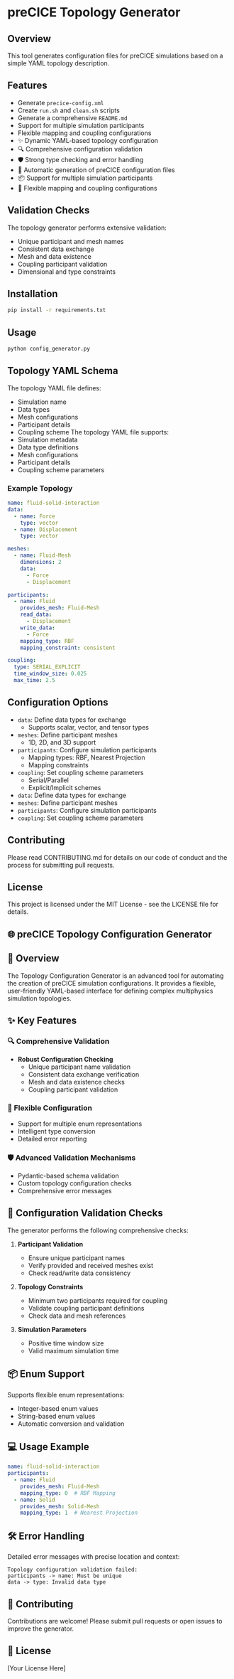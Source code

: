# preCICE Topology Generator

## Overview
This tool generates configuration files for preCICE simulations based on a simple YAML topology description.

## Features
- Generate `precice-config.xml`
- Create `run.sh` and `clean.sh` scripts
- Generate a comprehensive `README.md`
- Support for multiple simulation participants
- Flexible mapping and coupling configurations
- ✨ Dynamic YAML-based topology configuration
- 🔍 Comprehensive configuration validation
- 🛡️ Strong type checking and error handling
- 🚀 Automatic generation of preCICE configuration files
- 📦 Support for multiple simulation participants
- 🔀 Flexible mapping and coupling configurations

## Validation Checks
The topology generator performs extensive validation:
- Unique participant and mesh names
- Consistent data exchange
- Mesh and data existence
- Coupling participant validation
- Dimensional and type constraints

## Installation
```bash
pip install -r requirements.txt
```

## Usage
```bash
python config_generator.py
```

## Topology YAML Schema
The topology YAML file defines:
- Simulation name
- Data types
- Mesh configurations
- Participant details
- Coupling scheme
The topology YAML file supports:
- Simulation metadata
- Data type definitions
- Mesh configurations
- Participant details
- Coupling scheme parameters

### Example Topology
```yaml
name: fluid-solid-interaction
data:
  - name: Force
    type: vector
  - name: Displacement
    type: vector

meshes:
  - name: Fluid-Mesh
    dimensions: 2
    data: 
      - Force
      - Displacement

participants:
  - name: Fluid
    provides_mesh: Fluid-Mesh
    read_data: 
      - Displacement
    write_data: 
      - Force
    mapping_type: RBF
    mapping_constraint: consistent

coupling:
  type: SERIAL_EXPLICIT
  time_window_size: 0.025
  max_time: 2.5
```

## Configuration Options
- `data`: Define data types for exchange
  - Supports scalar, vector, and tensor types
- `meshes`: Define participant meshes
  - 1D, 2D, and 3D support
- `participants`: Configure simulation participants
  - Mapping types: RBF, Nearest Projection
  - Mapping constraints
- `coupling`: Set coupling scheme parameters
  - Serial/Parallel
  - Explicit/Implicit schemes
- `data`: Define data types for exchange
- `meshes`: Define participant meshes
- `participants`: Configure simulation participants
- `coupling`: Set coupling scheme parameters

## Contributing
Please read CONTRIBUTING.md for details on our code of conduct and the process for submitting pull requests.

## License
This project is licensed under the MIT License - see the LICENSE file for details.

## 🌐 preCICE Topology Configuration Generator

## 🚀 Overview

The Topology Configuration Generator is an advanced tool for automating the creation of preCICE simulation configurations. It provides a flexible, user-friendly YAML-based interface for defining complex multiphysics simulation topologies.

## ✨ Key Features

### 🔍 Comprehensive Validation
- **Robust Configuration Checking**
  - Unique participant name validation
  - Consistent data exchange verification
  - Mesh and data existence checks
  - Coupling participant validation

### 🧩 Flexible Configuration
- Support for multiple enum representations
- Intelligent type conversion
- Detailed error reporting

### 🛡️ Advanced Validation Mechanisms
- Pydantic-based schema validation
- Custom topology configuration checks
- Comprehensive error messages

## 🔧 Configuration Validation Checks

The generator performs the following comprehensive checks:

1. **Participant Validation**
   - Ensure unique participant names
   - Verify provided and received meshes exist
   - Check read/write data consistency

2. **Topology Constraints**
   - Minimum two participants required for coupling
   - Validate coupling participant definitions
   - Check data and mesh references

3. **Simulation Parameters**
   - Positive time window size
   - Valid maximum simulation time

## 📦 Enum Support

Supports flexible enum representations:
- Integer-based enum values
- String-based enum values
- Automatic conversion and validation

## 💻 Usage Example

```yaml
name: fluid-solid-interaction
participants:
  - name: Fluid
    provides_mesh: Fluid-Mesh
    mapping_type: 0  # RBF Mapping
  - name: Solid
    provides_mesh: Solid-Mesh
    mapping_type: 1  # Nearest Projection
```

## 🛠️ Error Handling

Detailed error messages with precise location and context:
```
Topology configuration validation failed:
participants -> name: Must be unique
data -> type: Invalid data type
```

## 📝 Contributing

Contributions are welcome! Please submit pull requests or open issues to improve the generator.

## 📄 License

[Your License Here]
